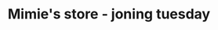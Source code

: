 ---
title: "Mimie's store - joning tuesday"
url: /los-banos/mimies-store-joning-tuesday/
shop: Lebensmittel
---